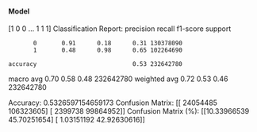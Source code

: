#### Model
[1 0 0 ... 1 1 1]
Classification Report:
              precision    recall  f1-score   support

           0       0.91      0.18      0.31 130378090
           1       0.48      0.98      0.65 102264690

    accuracy                           0.53 232642780
   macro avg       0.70      0.58      0.48 232642780
weighted avg       0.72      0.53      0.46 232642780

Accuracy: 0.5326597154659173
Confusion Matrix:
[[ 24054485 106323605]
 [  2399738  99864952]]
Confusion Matrix (%):
[[10.33966539 45.70251654]
 [ 1.03151192 42.92630616]]

